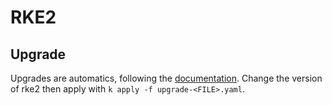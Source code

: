 # RKE2

## Upgrade
Upgrades are automatics, following the [documentation](https://docs.rke2.io/upgrades/automated_upgrade).
Change the version of rke2 then apply with `k apply -f upgrade-<FILE>.yaml`.

